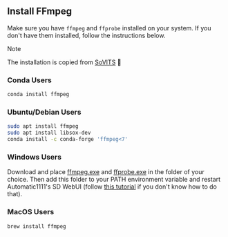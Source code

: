 ## Install FFmpeg

Make sure you have `ffmpeg` and `ffprobe` installed on your system. If you don't have them installed, follow the instructions below.

> [!Note]
> The installation is copied from [SoVITS](https://github.com/RVC-Boss/GPT-SoVITS) 🤗

### Conda Users

```bash
conda install ffmpeg
```

### Ubuntu/Debian Users

```bash
sudo apt install ffmpeg
sudo apt install libsox-dev
conda install -c conda-forge 'ffmpeg<7'
```

### Windows Users

Download and place [ffmpeg.exe](https://huggingface.co/lj1995/VoiceConversionWebUI/blob/main/ffmpeg.exe) and [ffprobe.exe](https://huggingface.co/lj1995/VoiceConversionWebUI/blob/main/ffprobe.exe) in the folder of your choice. Then add this folder to your PATH environment variable and restart Automatic1111's SD WebUI (follow [this tutorial](https://www.wikihow.com/Change-the-PATH-Environment-Variable-on-Windows) if you don't know how to do that).

### MacOS Users
```bash
brew install ffmpeg
```
